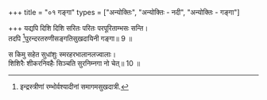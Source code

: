 +++
title = "०१ गङ्गा"
types = ["अन्योक्तिः", "अन्योक्तिः - नदी", "अन्योक्तिः - गङ्गा"]

+++
यद्यपि दिशि दिशि सरितः परितः परपूरिताम्भसः सन्ति।  
तदपि [^1]पुरन्दरतरुणीसङ्गतिसुखदायिनी गङ्गा॥ 9 ॥  


[^1]: इन्द्रस्त्रीणां रम्भोर्वश्यादीनां समागमसुखदात्री.
 
स किमु सहेत सुधांशुः स्मरहरभालानलज्वालाः।  
शिशिरैः शीकरनिवहैः सिञ्चति सुरनिम्नगा नो चेत्॥ 10 ॥  